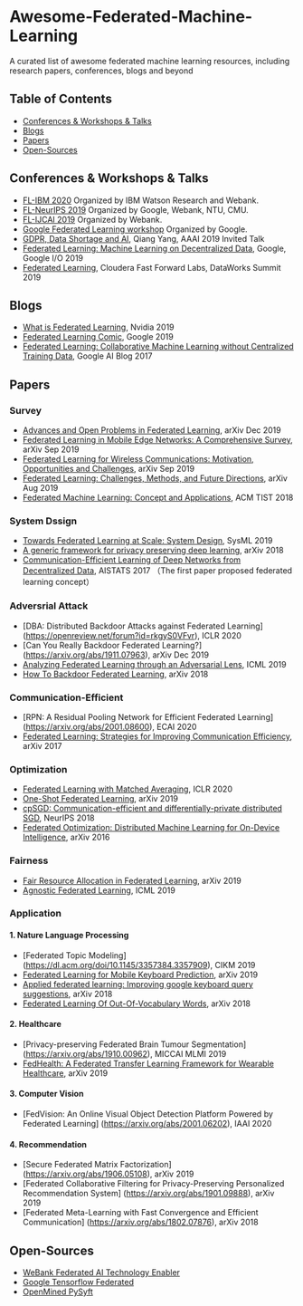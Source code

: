 # Awesome-Federated-Machine-Learning
A curated list of awesome federated machine learning resources, including research papers, conferences, blogs and beyond

## Table of Contents

 - [Conferences & Workshops & Talks](#Conferences-&-Workshops-&-Talks)
 - [Blogs](#blogs)
 - [Papers](#papers)
 - [Open-Sources](#open-sources)
 
## Conferences & Workshops & Talks
 * [FL-IBM 2020](https://federated-learning.bitbucket.io/ibm2020/) Organized by IBM Watson Research and Webank.
 * [FL-NeurIPS 2019](http://federated-learning.org/fl-neurips-2019/) Organized by Google, Webank, NTU, CMU.
 * [FL-IJCAI 2019](https://www.ijcai19.org/workshops.html) Organized by Webank.
 * [Google Federated Learning workshop](https://sites.google.com/view/federated-learning-2019/home) Organized by Google.
 * [GDPR, Data Shortage and AI](https://vimeo.com/313941621), Qiang Yang, AAAI 2019 Invited Talk
 * [Federated Learning: Machine Learning on Decentralized Data](https://www.youtube.com/watch?v=89BGjQYA0uE),   Google, Google I/O 2019
 * [Federated Learning](https://www.youtube.com/watch?v=xJkY3ehX_MI),   Cloudera Fast Forward Labs, DataWorks Summit 2019

## Blogs
 * [What is Federated Learning](https://blogs.nvidia.com/blog/2019/10/13/what-is-federated-learning/),   Nvidia 2019
 * [Federated Learning Comic](https://federated.withgoogle.com/),   Google 2019
 * [Federated Learning: Collaborative Machine Learning without Centralized Training Data](https://ai.googleblog.com/2017/04/federated-learning-collaborative.html),   Google AI Blog 2017
 
## Papers

### **Survey**
 * [Advances and Open Problems in Federated Learning](https://arxiv.org/abs/1912.04977), arXiv Dec 2019
 * [Federated Learning in Mobile Edge Networks: A Comprehensive Survey](https://arxiv.org/abs/1909.11875), arXiv Sep 2019
 * [Federated Learning for Wireless Communications: Motivation, Opportunities and Challenges](https://arxiv.org/abs/1908.06847), arXiv Sep 2019
 * [Federated Learning: Challenges, Methods, and Future Directions](https://arxiv.org/abs/1908.07873), arXiv Aug 2019 
 * [Federated Machine Learning: Concept and Applications](https://arxiv.org/abs/1902.04885), ACM TIST 2018
 

### **System Dssign**
 * [Towards Federated Learning at Scale: System Design](https://arxiv.org/abs/1902.01046), SysML 2019
 * [A generic framework for privacy preserving deep learning](https://arxiv.org/abs/1811.04017), arXiv 2018
 * [Communication-Efficient Learning of Deep Networks from Decentralized Data](https://arxiv.org/abs/1602.05629), AISTATS 2017 （The first paper proposed federated learning concept）
 
### **Adversrial Attack**
 * [DBA: Distributed Backdoor Attacks against Federated Learning] (https://openreview.net/forum?id=rkgyS0VFvr), ICLR 2020
 * [Can You Really Backdoor Federated Learning?] (https://arxiv.org/abs/1911.07963), arXiv Dec 2019
 * [Analyzing Federated Learning through an Adversarial Lens](https://arxiv.org/abs/1811.12470), ICML 2019
 * [How To Backdoor Federated Learning](https://arxiv.org/abs/1807.00459), arXiv 2018


### **Communication-Efficient**
 * [RPN: A Residual Pooling Network for Efficient Federated Learning] (https://arxiv.org/abs/2001.08600), ECAI 2020
 * [Federated Learning: Strategies for Improving Communication Efficiency](https://arxiv.org/abs/1610.05492), arXiv 2017


### **Optimization**
 * [Federated Learning with Matched Averaging](https://openreview.net/forum?id=BkluqlSFDS), ICLR 2020
 * [One-Shot Federated Learning](https://arxiv.org/abs/1902.11175), arXiv 2019
 * [cpSGD: Communication-efficient and differentially-private distributed SGD](https://arxiv.org/abs/1805.10559), NeurIPS 2018
 * [Federated Optimization: Distributed Machine Learning for On-Device Intelligence](https://arxiv.org/abs/1610.02527), arXiv 2016
 
### **Fairness**
 * [Fair Resource Allocation in Federated Learning](https://arxiv.org/abs/1905.10497), arXiv 2019
 * [Agnostic Federated Learning](https://arxiv.org/abs/1902.00146), ICML 2019
 
### **Application**

#### 1. Nature Language Processing
 * [Federated Topic Modeling] (https://dl.acm.org/doi/10.1145/3357384.3357909), CIKM 2019
 * [Federated Learning for Mobile Keyboard Prediction](https://arxiv.org/abs/1811.03604), arXiv 2019
 * [Applied federated learning: Improving google keyboard query suggestions](https://arxiv.org/abs/1812.02903), arXiv 2018
 * [Federated Learning Of Out-Of-Vocabulary Words](https://arxiv.org/abs/1903.10635), arXiv 2018

#### 2. Healthcare
 * [Privacy-preserving Federated Brain Tumour Segmentation] (https://arxiv.org/abs/1910.00962), MICCAI MLMI 2019
 * [FedHealth: A Federated Transfer Learning Framework for Wearable Healthcare](https://arxiv.org/abs/1907.09173), arXiv 2019


#### 3. Computer Vision
 * [FedVision: An Online Visual Object Detection Platform Powered by Federated Learning] (https://arxiv.org/abs/2001.06202), IAAI 2020


#### 4. Recommendation
 * [Secure Federated Matrix Factorization] (https://arxiv.org/abs/1906.05108), arXiv 2019
 * [Federated Collaborative Filtering for Privacy-Preserving Personalized Recommendation System] (https://arxiv.org/abs/1901.09888), arXiv 2019
 * [Federated Meta-Learning with Fast Convergence and Efficient Communication] (https://arxiv.org/abs/1802.07876), arXiv 2018
 


## Open-Sources
 * [WeBank Federated AI Technology Enabler](https://github.com/FederatedAI/FATE)
 * [Google Tensorflow Federated](https://github.com/tensorflow/federated)
 * [OpenMined PySyft](https://github.com/OpenMined/PySyft)
 
